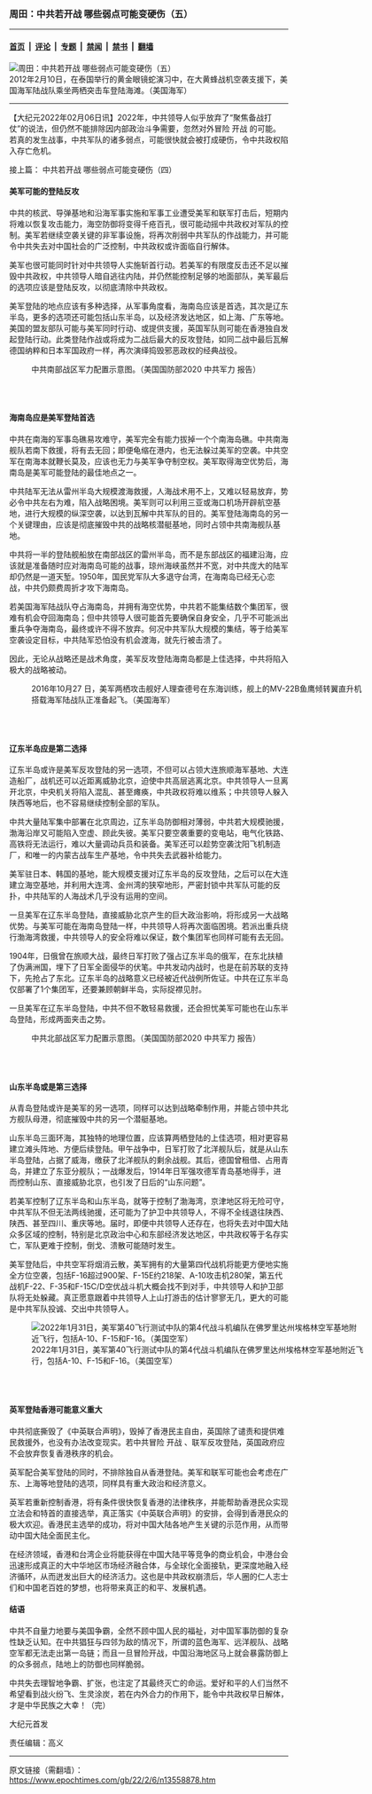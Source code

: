 ### 周田：中共若开战 哪些弱点可能变硬伤（五）

---

#### [首页](../../../..?n13558878) &nbsp;|&nbsp; [评论](../../../../../epoch-comment?n13558878) &nbsp;|&nbsp; [专题](../../../../../epoch-special?n13558878) &nbsp;|&nbsp; [禁闻](../../../../../epoch-news?n13558878) &nbsp;|&nbsp; [禁书](../../../../../books?n13558878) &nbsp;|&nbsp; [翻墙](https://github.com/gfw-breaker/nogfw/blob/master/README.md?n13558878)


<div><img alt="周田：中共若开战 哪些弱点可能变硬伤（五）" class="attachment-djy_600_400 size-djy_600_400 wp-post-image" src="https://i.epochtimes.com/assets/uploads/2022/02/id13558881-6878024063_1127bcb822_o-600x400.jpg"/>
<div class="caption">
 2012年2月10日，在泰国举行的黄金眼镜蛇演习中，在大黄蜂战机空袭支援下，美国海军陆战队乘坐两栖突击车登陆海滩。（美国海军）
</div></div><hr/><div class="post_content" id="artbody" itemprop="articleBody">
 <!-- article content begin -->
 <p>
  【大纪元2022年02月06日讯】2022年，中共领导人似乎放弃了“聚焦备战打仗”的说法，但仍然不能排除因内部政治斗争需要，忽然对外冒险
  <ok href="https://www.epochtimes.com/gb/tag/%E5%BC%80%E6%88%98.html">
   开战
  </ok>
  的可能。若真的发生战事，中共军队的诸多弱点，可能很快就会被打成硬伤，令中共政权陷入存亡危机。
 </p>
 <p>
  接上篇：
  <ok href="https://www.epochtimes.com/gb/22/1/29/n13540161.htm">
   中共若开战 哪些弱点可能变硬伤（四）
  </ok>
 </p>
 <h4>
  <strong>
   美军可能的登陆反攻
  </strong>
 </h4>
 <p>
  中共的核武、导弹基地和沿海军事实施和军事工业遭受美军和联军打击后，短期内将难以恢复攻击能力，海空防御将变得千疮百孔，很可能动摇中共政权对军队的控制。美军若继续空袭关键的非军事设施，将再次削弱中共军队的作战能力，并可能令中共失去对中国社会的广泛控制，中共政权或许面临自行解体。
 </p>
 <p>
  美军也很可能同时针对中共领导人实施斩首行动。若美军的有限度反击还不足以摧毁中共政权，中共领导人暗自逃往内陆，并仍然能控制足够的地面部队，美军最后的选项应该是登陆反攻，以彻底清除中共政权。
 </p>
 <p>
  美军登陆的地点应该有多种选择，从军事角度看，海南岛应该是首选，其次是辽东半岛，更多的选项还可能包括山东半岛，以及经济发达地区，如上海、广东等地。美国的盟友部队可能与美军同时行动、或提供支援，英国军队则可能在香港独自发起登陆行动。此类登陆作战或将成为二战后最大的反攻登陆，如同二战中最后瓦解德国纳粹和日本军国政府一样，再次演绎捣毁邪恶政权的经典战役。
 </p>
 <figure aria-describedby="caption-attachment-13558883" class="wp-caption aligncenter" id="attachment_13558883" style="width: 600px">
  <ok href="https://i.epochtimes.com/assets/uploads/2022/02/id13558883-PLA-Southern-Theater_2020-DOD-CHINA-MILITARY-POWER-REPORT-FINAL.jpg" target="_blank">
   <img alt="" class="size-large wp-image-13558883" src="https://i.epochtimes.com/assets/uploads/2022/02/id13558883-PLA-Southern-Theater_2020-DOD-CHINA-MILITARY-POWER-REPORT-FINAL-600x687.jpg"/>
  </ok>
  <br/><figcaption class="wp-caption-text" id="caption-attachment-13558883">
   中共南部战区军力配置示意图。（美国国防部2020
   <ok href="https://www.epochtimes.com/gb/tag/%E4%B8%AD%E5%85%B1%E5%86%9B%E5%8A%9B.html">
    中共军力
   </ok>
   报告）
  </figcaption><br/>
 </figure><br/>
 <h4>
  <strong>
   海南岛应是美军登陆首选
  </strong>
 </h4>
 <p>
  中共在南海的军事岛礁易攻难守，美军完全有能力拔掉一个个南海岛礁。中共南海舰队若南下救援，将有去无回；即便龟缩在港内，也无法躲过美军的空袭。中共空军在南海本就鞭长莫及，应该也无力与美军争夺制空权。美军取得海空优势后，海南岛是美军可能登陆的最佳地点之一。
 </p>
 <p>
  中共陆军无法从雷州半岛大规模渡海救援，人海战术用不上，又难以轻易放弃，势必令中共左右为难，陷入战略困境。美军则可以利用三亚或海口机场开辟航空基地，进行大规模的纵深空袭，以达到瓦解中共军队的目的。美军登陆海南岛的另一个关键理由，应该是彻底摧毁中共的战略核潜艇基地，同时占领中共南海舰队基地。
 </p>
 <p>
  中共将一半的登陆舰船放在南部战区的雷州半岛，而不是东部战区的福建沿海，应该就是准备随时应对海南岛可能的战事，琼州海峡虽然并不宽，对中共庞大的陆军却仍然是一道天堑。1950年，国民党军队大多退守台湾，在海南岛已经无心恋战，中共仍颇费周折才攻下海南岛。
 </p>
 <p>
  若美国海军陆战队夺占海南岛，并拥有海空优势，中共若不能集结数个集团军，很难有机会夺回海南岛；但中共领导人很可能首先要确保自身安全，几乎不可能派出重兵争夺海南岛，最终或许不得不放弃。何况中共军队大规模的集结，等于给美军空袭设定目标，中共陆军恐怕没有机会渡海，就先行被击溃了。
 </p>
 <p>
  因此，无论从战略还是战术角度，美军反攻登陆海南岛都是上佳选择，中共将陷入极大的战略被动。
 </p>
 <figure aria-describedby="caption-attachment-13558884" class="wp-caption aligncenter" id="attachment_13558884" style="width: 600px">
  <ok href="https://i.epochtimes.com/assets/uploads/2022/02/id13558884-30679673456_b78c258403_k.jpg" target="_blank">
   <img alt="" class="size-large wp-image-13558884" src="https://i.epochtimes.com/assets/uploads/2022/02/id13558884-30679673456_b78c258403_k-600x399.jpg"/>
  </ok>
  <br/><figcaption class="wp-caption-text" id="caption-attachment-13558884">
   2016年10月27 日，美军两栖攻击舰好人理查德号在东海训练，舰上的MV-22B鱼鹰倾转翼直升机搭载海军陆战队正准备起飞。（美国海军）
  </figcaption><br/>
 </figure><br/>
 <h4>
  <strong>
   辽东半岛应是第二选择
  </strong>
 </h4>
 <p>
  辽东半岛或许是美军反攻登陆的另一选项，不但可以占领大连旅顺海军基地、大连造船厂，战机还可以近距离威胁北京，迫使中共高层逃离北京。中共领导人一旦离开北京，中央机关将陷入混乱、甚至瘫痪，中共政权将难以维系；中共领导人躲入陕西等地后，也不容易继续控制全部的军队。
 </p>
 <p>
  中共大量陆军集中部署在北京周边，辽东半岛防御相对薄弱，中共若大规模驰援，渤海沿岸又可能陷入空虚、顾此失彼。美军只要空袭重要的变电站，电气化铁路、高铁将无法运行，难以大量调动兵员和装备。美军还可以趁势空袭沈阳飞机制造厂，和唯一的内蒙古战车生产基地，令中共失去武器补给能力。
 </p>
 <p>
  美军驻日本、韩国的基地，能大规模支援对辽东半岛的反攻登陆，之后可以在大连建立海空基地，并利用大连湾、金州湾的狭窄地形，严密封锁中共军队可能的反扑，中共陆军的人海战术几乎没有运用的空间。
 </p>
 <p>
  一旦美军在辽东半岛登陆，直接威胁北京产生的巨大政治影响，将形成另一大战略优势。与美军可能在海南岛登陆一样，中共领导人将再次面临困境。若派出重兵绕行渤海湾救援，中共领导人的安全将难以保证，数个集团军也同样可能有去无回。
 </p>
 <p>
  1904年，日俄曾在旅顺大战，最终日军打败了强占辽东半岛的俄军，在东北扶植了伪满洲国，埋下了日军全面侵华的伏笔。中共发动内战时，也是在前苏联的支持下，先抢占了东北。辽东半岛的战略意义已经被近代战例所佐证。中共在辽东半岛仅部署了1个集团军，还要兼顾朝鲜半岛，实际捉襟见肘。
 </p>
 <p>
  一旦美军在辽东半岛登陆，中共不但不敢轻易救援，还会担忧美军可能也在山东半岛登陆，形成两面夹击之势。
 </p>
 <figure aria-describedby="caption-attachment-13245430" class="wp-caption aligncenter" id="attachment_13245430" style="width: 600px">
  <ok href="https://i.epochtimes.com/assets/uploads/2021/09/id13245430-Nothern-Theater_2020-DOD-CHINA-MILITARY-POWER-REPORT-FINAL.jpg" target="_blank">
   <img alt="" class="size-large wp-image-13245430" src="https://i.epochtimes.com/assets/uploads/2021/09/id13245430-Nothern-Theater_2020-DOD-CHINA-MILITARY-POWER-REPORT-FINAL-600x703.jpg"/>
  </ok>
  <br/><figcaption class="wp-caption-text" id="caption-attachment-13245430">
   中共北部战区军力配置示意图。（美国国防部2020
   <ok href="https://www.epochtimes.com/gb/tag/%E4%B8%AD%E5%85%B1%E5%86%9B%E5%8A%9B.html">
    中共军力
   </ok>
   报告）
  </figcaption><br/>
 </figure><br/>
 <h4>
  <strong>
   山东半岛或是第三选择
  </strong>
 </h4>
 <p>
  从青岛登陆或许是美军的另一选项，同样可以达到战略牵制作用，并能占领中共北方舰队母港，彻底摧毁中共的另一个潜艇基地。
 </p>
 <p>
  山东半岛三面环海，其独特的地理位置，应该算两栖登陆的上佳选项，相对更容易建立滩头阵地、方便后续登陆。甲午战争中，日军打败了北洋舰队后，就是从山东半岛登陆，占据了威海，缴获了北洋舰队的剩余战舰。其后，德国曾租借、占用青岛，并建立了东亚分舰队；一战爆发后，1914年日军强攻德军青岛基地得手，进而控制山东、直接威胁北京，也引发了日后的“山东问题”。
 </p>
 <p>
  若美军控制了辽东半岛和山东半岛，就等于控制了渤海湾，京津地区将无险可守，中共军队不但无法两线驰援，还可能为了护卫中共领导人，不得不全线退往陕西、陕西、甚至四川、重庆等地。届时，即便中共领导人还存在，也将失去对中国大陆众多区域的控制，特别是北京政治中心和东部经济发达地区，中共政权等于名存实亡，军队更难于控制，倒戈、溃散可能随时发生。
 </p>
 <p>
  美军登陆后，中共空军将烟消云散，美军拥有的大量第四代战机将能更方便地实施全方位空袭，包括F-16超过900架、F-15E约218架、A-10攻击机280架，第五代战机F-22、F-35和F-15C/D空优战斗机大概会找不到对手，中共领导人和护卫部队将无处躲藏。真正愿意跟着中共领导人上山打游击的估计寥寥无几，更大的可能是中共军队投诚、交出中共领导人。
 </p>
 <figure aria-describedby="caption-attachment-13558886" class="wp-caption aligncenter" id="attachment_13558886" style="width: 600px">
  <ok href="https://i.epochtimes.com/assets/uploads/2022/02/id13558886-220131-F-AY943-0002.jpg" target="_blank">
   <img alt="2022年1月31日，美军第40飞行测试中队的第4代战斗机编队在佛罗里达州埃格林空军基地附近飞行，包括A-10、F-15和F-16。（美国空军）" class="size-large wp-image-13558886" src="https://i.epochtimes.com/assets/uploads/2022/02/id13558886-220131-F-AY943-0002-600x335.jpg"/>
  </ok>
  <br/><figcaption class="wp-caption-text" id="caption-attachment-13558886">
   2022年1月31日，美军第40飞行测试中队的第4代战斗机编队在佛罗里达州埃格林空军基地附近飞行，包括A-10、F-15和F-16。（美国空军）
  </figcaption><br/>
 </figure><br/>
 <h4>
  <strong>
   英军登陆香港可能意义重大
  </strong>
 </h4>
 <p>
  中共彻底撕毁了《中英联合声明》，毁掉了香港民主自由，英国除了谴责和提供难民救援外，也没有办法改变现实。若中共冒险
  <ok href="https://www.epochtimes.com/gb/tag/%E5%BC%80%E6%88%98.html">
   开战
  </ok>
  、联军反攻登陆，英国政府应不会放弃恢复香港秩序的机会。
 </p>
 <p>
  英军配合美军登陆的同时，不排除独自从香港登陆。美军和联军可能也会考虑在广东、上海等地登陆的选项，同样具有重大政治和经济意义。
 </p>
 <p>
  英军若重新控制香港，将有条件很快恢复香港的法律秩序，并能帮助香港民众实现立法会和特首的直接选举，真正落实《中英联合声明》的安排，会得到香港民众的极大欢迎。香港民主选举的成功，将对中国大陆各地产生关键的示范作用，从而带动中国大陆全面民主化。
 </p>
 <p>
  在经济领域，香港和台湾企业将能获得在中国大陆平等竞争的商业机会，中港台会迅速形成真正的大中华地区市场经济融合体，与全球化全面接轨，更深度地融入经济循环，从而迸发出巨大的经济活力。这也是中共政权崩溃后，华人圈的仁人志士们和中国老百姓的梦想，也将带来真正的和平、发展机遇。
 </p>
 <h4>
  <strong>
   结语
  </strong>
 </h4>
 <p>
  中共不自量力地要与美国争霸，全然不顾中国人民的福祉，对中国军事防御的复杂性缺乏认知。在中共猖狂与四邻为敌的情况下，所谓的蓝色海军、远洋舰队、战略空军都无法走出第一岛链；而且一旦冒险开战，中国沿海地区马上就会暴露防御上的众多弱点，陆地上的防御也同样脆弱。
 </p>
 <p>
  中共失去理智地争霸、扩张，也注定了其最终灭亡的命运。爱好和平的人们当然不希望看到战火纷飞、生灵涂炭，若在内外合力的作用下，能令中共政权早日解体，才是中华民族之大幸！（完）
 </p>
 <p>
  大纪元首发
 </p>
 <p>
  责任编辑：高义
 </p>
 <!-- article content end -->
 <div id="below_article_ad">
 </div>
</div>


---

原文链接（需翻墙）：https://www.epochtimes.com/gb/22/2/6/n13558878.htm
